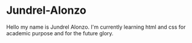 # Jundrel-Alonzo

Hello my name is Jundrel Alonzo.
I'm currently learning html and css for academic purpose and for the future glory.
